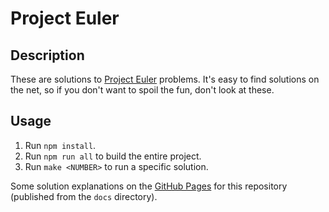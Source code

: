 # Project Euler

## Description

These are solutions to [Project Euler](https://projecteuler.net/) problems.  It's easy to find solutions on the net, so if you don't want to spoil the fun, don't look at these.

## Usage

1. Run `npm install`.
1. Run `npm run all` to build the entire project.
1. Run `make <NUMBER>` to run a specific solution.

Some solution explanations on the [GitHub Pages](http://retiman.github.io/project-euler/) for this repository (published from the `docs` directory).
